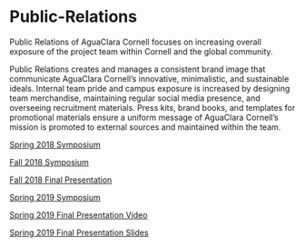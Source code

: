 # Public-Relations
Public Relations of AguaClara Cornell focuses on increasing overall exposure of the project team within Cornell and the global community.

Public Relations creates and manages a consistent brand image that communicate AguaClara Cornell’s innovative, minimalistic, and sustainable ideals. Internal team pride and campus exposure is increased by designing team merchandise, maintaining regular social media presence, and overseeing recruitment materials. Press kits, brand books, and templates for promotional materials ensure a uniform message of AguaClara Cornell’s mission is promoted to external sources and maintained within the team.

[Spring 2018 Symposium](https://docs.google.com/presentation/d/1xSMuG-DKSeWRSHQlxlnYcS4tlDcjJRF_OSa3xwF2sXc/edit#slide=id.g34e3458c17_1_10) 

[Fall 2018 Symposium](https://docs.google.com/presentation/d/1bEIPCEorECUmhZff_DJQz2Tguj-KuTtRl_Wi_6FQ7uc/edit?usp=sharing) 

[Fall 2018 Final Presentation](https://docs.google.com/presentation/d/1fHH9CtiY1F4bSuquySCU6cFpu54iBJpLU0rsIPtMVes/edit?usp=sharing)

[Spring 2019 Symposium](https://docs.google.com/presentation/d/1wmhDJXykSZTu-5_61i2VxTSpPTciC_4ZSG6j_KOKmtw/edit?usp=sharing)

[Spring 2019 Final Presentation Video](https://www.youtube.com/watch?v=4sfoKzkZ8tA&list=PLhsGtpY8ipdZL4lExJA8KC0zCkaxwfs8R&index=19)

[Spring 2019 Final Presentation Slides](https://docs.google.com/presentation/d/1aQ4mD0MuH-wjbXiDS332j2f5WUdo6DBuAN-KvBZsjNs/edit#slide=id.g57161f5e08_0_0)
